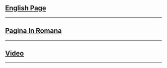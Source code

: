 ## [English Page](/alset-v2/en)
---
## [Pagina In Romana](/alset-v2/ro)
---
## [Video](https://drive.google.com/file/d/1yYsuGL1z-vGxxotCmbGgHX3bLXnPQZJQ/view?usp=sharing)
---
